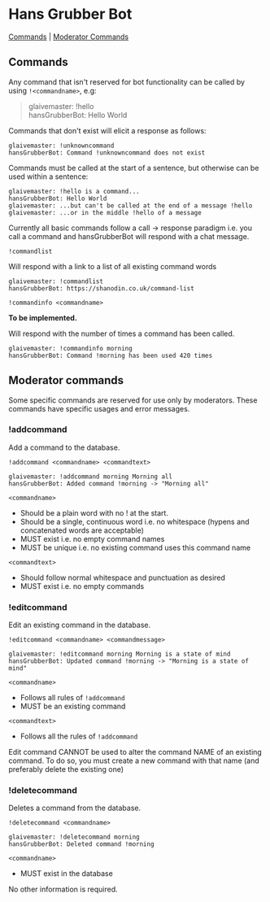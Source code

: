 # Hans Grubber Bot

[Commands](#commands) | [Moderator Commands](#moderator-commands)

## Commands

Any command that isn't reserved for bot functionality can be called by using `!<commandname>`, e.g:

> glaivemaster: !hello <br />
> hansGrubberBot: Hello World

Commands that don't exist will elicit a response as follows:

```
glaivemaster: !unknowncommand
hansGrubberBot: Command !unknowncommand does not exist
```

Commands must be called at the start of a sentence, but otherwise can be used within a sentence:

```
glaivemaster: !hello is a command...
hansGrubberBot: Hello World
glaivemaster: ...but can't be called at the end of a message !hello
glaivemaster: ...or in the middle !hello of a message
```

Currently all basic commands follow a call -> response paradigm i.e. you call a command and hansGrubberBot will respond with a chat message.

`!commandlist`

Will respond with a link to a list of all existing command words

```
glaivemaster: !commandlist
hansGrubberBot: https://shanodin.co.uk/command-list
```

`!commandinfo <commandname>`

**To be implemented.**

Will respond with the number of times a command has been called.

```
glaivemaster: !commandinfo morning
hansGrubberBot: Command !morning has been used 420 times
```

## Moderator commands

Some specific commands are reserved for use only by moderators. These commands have specific usages and error messages.

### !addcommand

Add a command to the database.

`!addcommand <commandname> <commandtext>`

```
glaivemaster: !addcommand morning Morning all
hansGrubberBot: Added command !morning -> "Morning all"
```

`<commandname>`<br />

- Should be a plain word with no ! at the start.
- Should be a single, continuous word i.e. no whitespace (hypens and concatenated words are acceptable)
- MUST exist i.e. no empty command names
- MUST be unique i.e. no existing command uses this command name

`<commandtext>`<br />

- Should follow normal whitespace and punctuation as desired
- MUST exist i.e. no empty commands

### !editcommand

Edit an existing command in the database.

`!editcommand <commandname> <commandmessage>`

```
glaivemaster: !editcommand morning Morning is a state of mind
hansGrubberBot: Updated command !morning -> "Morning is a state of mind"
```

`<commandname>`<br />

- Follows all rules of `!addcommand`
- MUST be an existing command

`<commandtext>`<br />

- Follows all the rules of `!addcommand`

Edit command CANNOT be used to alter the command NAME of an existing command. To do so, you must create a new command with that name (and preferably delete the existing one)

### !deletecommand

Deletes a command from the database.

`!deletecommand <commandname>`

```
glaivemaster: !deletecommand morning
hansGrubberBot: Deleted command !morning
```

`<commandname>`<br />

- MUST exist in the database

No other information is required.
